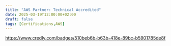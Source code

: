 ```yaml
---
title: "AWS Partner: Technical Accredited"
date: 2025-03-19T12:00:00+02:00
draft: false
tags: [Certifications,AWS]
---
```

https://www.credly.com/badges/510beb6b-b63b-418e-89bc-b5901785de8f